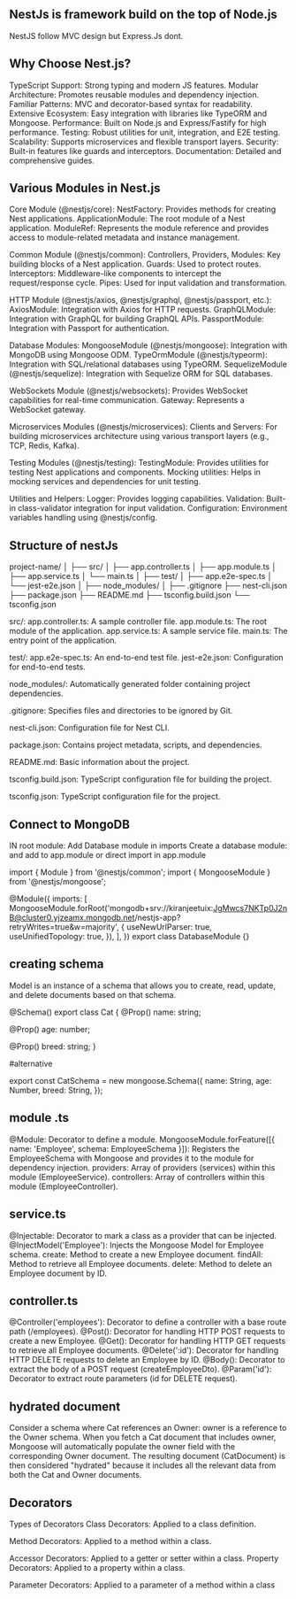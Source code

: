## NestJs is framework build  on the top of Node.js

NestJS follow MVC design but Express.Js dont.

## Why Choose Nest.js?
TypeScript Support: Strong typing and modern JS features.
Modular Architecture: Promotes reusable modules and dependency injection.
Familiar Patterns: MVC and decorator-based syntax for readability.
Extensive Ecosystem: Easy integration with libraries like TypeORM and Mongoose.
Performance: Built on Node.js and Express/Fastify for high performance.
Testing: Robust utilities for unit, integration, and E2E testing.
Scalability: Supports microservices and flexible transport layers.
Security: Built-in features like guards and interceptors.
Documentation: Detailed and comprehensive guides.


## Various Modules in Nest.js

Core Module (@nestjs/core):
NestFactory: Provides methods for creating Nest applications.
ApplicationModule: The root module of a Nest application.
ModuleRef: Represents the module reference and provides access to module-related metadata and instance management.

Common Module (@nestjs/common):
Controllers, Providers, Modules: Key building blocks of a Nest application.
Guards: Used to protect routes.
Interceptors: Middleware-like components to intercept the request/response cycle.
Pipes: Used for input validation and transformation.

HTTP Module (@nestjs/axios, @nestjs/graphql, @nestjs/passport, etc.):
AxiosModule: Integration with Axios for HTTP requests.
GraphQLModule: Integration with GraphQL for building GraphQL APIs.
PassportModule: Integration with Passport for authentication.

Database Modules:
MongooseModule (@nestjs/mongoose): Integration with MongoDB using Mongoose ODM.
TypeOrmModule (@nestjs/typeorm): Integration with SQL/relational databases using TypeORM.
SequelizeModule (@nestjs/sequelize): Integration with Sequelize ORM for SQL databases.

WebSockets Module (@nestjs/websockets):
Provides WebSocket capabilities for real-time communication.
Gateway: Represents a WebSocket gateway.

Microservices Modules (@nestjs/microservices):
Clients and Servers: For building microservices architecture using various transport layers (e.g., TCP, Redis, Kafka).

Testing Modules (@nestjs/testing):
TestingModule: Provides utilities for testing Nest applications and components.
Mocking utilities: Helps in mocking services and dependencies for unit testing.

Utilities and Helpers:
Logger: Provides logging capabilities.
Validation: Built-in class-validator integration for input validation.
Configuration: Environment variables handling using @nestjs/config.



## Structure of nestJs
project-name/
│
├── src/
│   ├── app.controller.ts
│   ├── app.module.ts
│   ├── app.service.ts
│   └── main.ts
│
├── test/
│   ├── app.e2e-spec.ts
│   └── jest-e2e.json
│
├── node_modules/
│
├── .gitignore
├── nest-cli.json
├── package.json
├── README.md
├── tsconfig.build.json
└── tsconfig.json

src/:
app.controller.ts: A sample controller file.
app.module.ts: The root module of the application.
app.service.ts: A sample service file.
main.ts: The entry point of the application.

test/:
app.e2e-spec.ts: An end-to-end test file.
jest-e2e.json: Configuration for end-to-end tests.

node_modules/:
Automatically generated folder containing project dependencies.

.gitignore:
Specifies files and directories to be ignored by Git.

nest-cli.json:
Configuration file for Nest CLI.

package.json:
Contains project metadata, scripts, and dependencies.

README.md:
Basic information about the project.

tsconfig.build.json:
TypeScript configuration file for building the project.

tsconfig.json:
TypeScript configuration file for the project.



## Connect to MongoDB

IN root module: Add Database module in imports
Create a database module: and add to app.module or direct import in app.module
<p>
import { Module } from '@nestjs/common';
import { MongooseModule } from '@nestjs/mongoose';

@Module({
  imports: [
    MongooseModule.forRoot('mongodb+srv://kiranjeetuix:JgMwcs7NKTp0J2nB@cluster0.yjzeamx.mongodb.net/nestjs-app?retryWrites=true&w=majority', {
      useNewUrlParser: true,
      useUnifiedTopology: true,
    }),
  ],
})
export class DatabaseModule {}
</p>

## creating schema
<!-- Schema: This is used to create a schema definition for your MongoDB collection.
Document: This is an interface provided by Mongoose that represents a MongoDB document. -->

Model is an instance of a schema that allows you to create, read, update, and delete documents based on that schema.

@Schema()
export class Cat {
  @Prop()
  name: string;

  @Prop()
  age: number;

  @Prop()
  breed: string;
}


#alternative

export const CatSchema = new mongoose.Schema({
  name: String,
  age: Number,
  breed: String,
});

<!-- @Prop([String])// force that tag must of string
tags: string[]; 

Finally, the raw schema definition can also be passed to the decorator. This is useful when, for example, a property represents a nested object which is not defined as a class. For this, use the raw() function from the @nestjs/mongoose package, as follows:


@Prop(raw({
  firstName: { type: String },
  lastName: { type: String }
}))
details: Record<string, any>; -->

## module .ts
@Module: Decorator to define a module.
MongooseModule.forFeature([{ name: 'Employee', schema: EmployeeSchema }]): Registers the EmployeeSchema with Mongoose and provides it to the module for dependency injection.
providers: Array of providers (services) within this module (EmployeeService).
controllers: Array of controllers within this module (EmployeeController).

## service.ts
@Injectable: Decorator to mark a class as a provider that can be injected.
@InjectModel('Employee'): Injects the Mongoose Model for Employee schema.
create: Method to create a new Employee document.
findAll: Method to retrieve all Employee documents.
delete: Method to delete an Employee document by ID.

<!-- //exampple
findAll(): Promise<Employee[]>: This method is asynchronous (async) and retrieves all employees.
this.employeeModel.find(): Uses Mongoose's .find() method to query all documents in the Employee collection.
.exec(): Executes the query.
Returns: The method returns a Promise<Employee[]> representing an array of all employees found. -->
## controller.ts
@Controller('employees'): Decorator to define a controller with a base route path (/employees).
@Post(): Decorator for handling HTTP POST requests to create a new Employee.
@Get(): Decorator for handling HTTP GET requests to retrieve all Employee documents.
@Delete(':id'): Decorator for handling HTTP DELETE requests to delete an Employee by ID.
@Body(): Decorator to extract the body of a POST request (createEmployeeDto).
@Param('id'): Decorator to extract route parameters (id for DELETE request).


## hydrated document
Consider a schema where Cat references an Owner:
owner is a reference to the Owner schema.
When you fetch a Cat document that includes owner, Mongoose will automatically populate the owner field with the corresponding Owner document.
The resulting document (CatDocument) is then considered "hydrated" because it includes all the relevant data from both the Cat and Owner documents.

## Decorators

Types of Decorators
Class Decorators: Applied to a class definition.
<!-- import { Controller } from '@nestjs/common';

@Controller('cats')
export class CatsController {
  // Methods and properties here
} -->

Method Decorators: Applied to a method within a class.
<!-- import { Get } from '@nestjs/common';

@Controller('cats')
export class CatsController {
  @Get()
  findAll(): string {
    return 'This action returns all cats';
  }
} -->

Accessor Decorators: Applied to a getter or setter within a class.
Property Decorators: Applied to a property within a class.
<!-- import { Injectable } from '@nestjs/common'; -->

<!-- @Injectable()
export class CatsService {
  findAll(): string {
    return 'This action returns all cats';
  }
}

import { Inject } from '@nestjs/common';

@Controller('cats')
export class CatsController {
  constructor(@Inject(CatsService) private readonly catsService: CatsService) {}

  @Get()
  findAll(): string {
    return this.catsService.findAll();
  }
} -->

Parameter Decorators: Applied to a parameter of a method within a class
<!-- import { Param } from '@nestjs/common';

@Controller('cats')
export class CatsController {
  @Get(':id')
  findOne(@Param('id') id: string): string {
    return `This action returns a #${id} cat`;
  }
} -->










